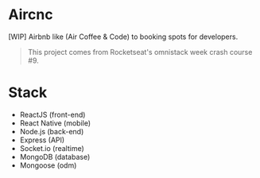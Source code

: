 # Aircnc
[WIP] Airbnb like (Air Coffee &amp; Code) to booking spots for developers.

>This project comes from Rocketseat's omnistack week crash course #9.

# Stack
- ReactJS (front-end)
- React Native (mobile)
- Node.js (back-end)
- Express (API)
- Socket.io (realtime)
- MongoDB (database)
- Mongoose (odm)


